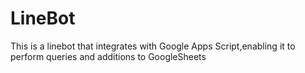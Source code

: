 # LineBot
This is a linebot that integrates with Google Apps Script,enabling it to perform queries and additions to GoogleSheets

